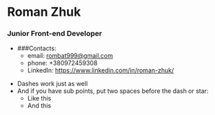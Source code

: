 # Roman Zhuk
### Junior Front-end Developer

* ###Contacts:
  * email: rombat999@gmail.com
  * phone: +380972459308
  * LinkedIn: https://www.linkedin.com/in/roman-zhuk/

- Dashes work just as well
- And if you have sub points, put two spaces before the dash or star:
  - Like this
  - And this
